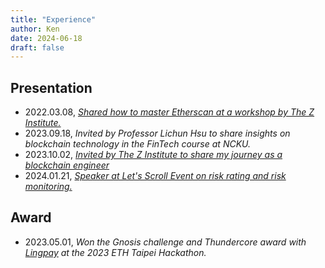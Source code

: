 ```yaml
---
title: "Experience"
author: Ken
date: 2024-06-18
draft: false
---
```


## Presentation

- 2022.03.08, [_Shared how to master Etherscan at a workshop by The Z Institute._](https://vimeo.com/685963160)
- 2023.09.18, _Invited by Professor Lichun Hsu to share insights on blockchain technology in the FinTech course at NCKU._
- 2023.10.02, [_Invited by The Z Institute to share my journey as a blockchain engineer_](https://www.youtube.com/watch?v=JhAlyKmMErw)
- 2024.01.21, [_Speaker at Let's Scroll Event on risk rating and risk monitoring._](https://drive.google.com/file/d/1hUntP56ocOKxHraafpul3ur4zM6uhkGh/view?usp=drive_link)

## Award

- 2023.05.01, _Won the Gnosis challenge and Thundercore award with [Lingpay](https://lingpay.io/) at the 2023 ETH Taipei Hackathon._
